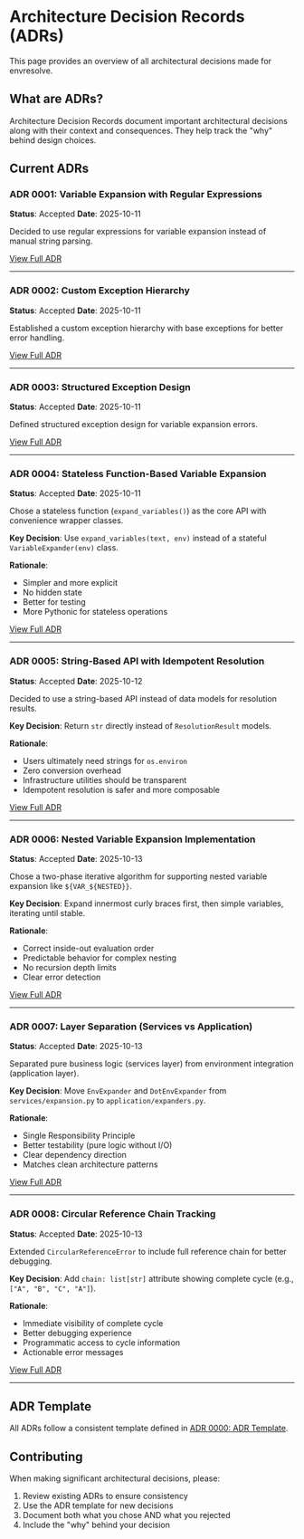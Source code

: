 # Architecture Decision Records (ADRs)

This page provides an overview of all architectural decisions made for envresolve.

## What are ADRs?

Architecture Decision Records document important architectural decisions along with their context and consequences. They help track the "why" behind design choices.

## Current ADRs

### ADR 0001: Variable Expansion with Regular Expressions
**Status**: Accepted
**Date**: 2025-10-11

Decided to use regular expressions for variable expansion instead of manual string parsing.

[View Full ADR](https://github.com/osoekawaitlab/envresolve/blob/main/docs/adr/0001-variable-expansion-with-regex.md)

---

### ADR 0002: Custom Exception Hierarchy
**Status**: Accepted
**Date**: 2025-10-11

Established a custom exception hierarchy with base exceptions for better error handling.

[View Full ADR](https://github.com/osoekawaitlab/envresolve/blob/main/docs/adr/0002-custom-exception-hierarchy.md)

---

### ADR 0003: Structured Exception Design
**Status**: Accepted
**Date**: 2025-10-11

Defined structured exception design for variable expansion errors.

[View Full ADR](https://github.com/osoekawaitlab/envresolve/blob/main/docs/adr/0003-structured-exception-design.md)

---

### ADR 0004: Stateless Function-Based Variable Expansion
**Status**: Accepted
**Date**: 2025-10-11

Chose a stateless function (`expand_variables()`) as the core API with convenience wrapper classes.

**Key Decision**: Use `expand_variables(text, env)` instead of a stateful `VariableExpander(env)` class.

**Rationale**:
- Simpler and more explicit
- No hidden state
- Better for testing
- More Pythonic for stateless operations

[View Full ADR](https://github.com/osoekawaitlab/envresolve/blob/main/docs/adr/0004-stateless-function-based-variable-expansion.md)

---

### ADR 0005: String-Based API with Idempotent Resolution
**Status**: Accepted
**Date**: 2025-10-12

Decided to use a string-based API instead of data models for resolution results.

**Key Decision**: Return `str` directly instead of `ResolutionResult` models.

**Rationale**:
- Users ultimately need strings for `os.environ`
- Zero conversion overhead
- Infrastructure utilities should be transparent
- Idempotent resolution is safer and more composable

[View Full ADR](https://github.com/osoekawaitlab/envresolve/blob/main/docs/adr/0005-string-based-api-with-idempotent-resolution.md)

---

### ADR 0006: Nested Variable Expansion Implementation
**Status**: Accepted
**Date**: 2025-10-13

Chose a two-phase iterative algorithm for supporting nested variable expansion like `${VAR_${NESTED}}`.

**Key Decision**: Expand innermost curly braces first, then simple variables, iterating until stable.

**Rationale**:
- Correct inside-out evaluation order
- Predictable behavior for complex nesting
- No recursion depth limits
- Clear error detection

[View Full ADR](https://github.com/osoekawaitlab/envresolve/blob/main/docs/adr/0006-nested-variable-expansion-implementation.md)

---

### ADR 0007: Layer Separation (Services vs Application)
**Status**: Accepted
**Date**: 2025-10-13

Separated pure business logic (services layer) from environment integration (application layer).

**Key Decision**: Move `EnvExpander` and `DotEnvExpander` from `services/expansion.py` to `application/expanders.py`.

**Rationale**:
- Single Responsibility Principle
- Better testability (pure logic without I/O)
- Clear dependency direction
- Matches clean architecture patterns

[View Full ADR](https://github.com/osoekawaitlab/envresolve/blob/main/docs/adr/0007-layer-separation-services-vs-application.md)

---

### ADR 0008: Circular Reference Chain Tracking
**Status**: Accepted
**Date**: 2025-10-13

Extended `CircularReferenceError` to include full reference chain for better debugging.

**Key Decision**: Add `chain: list[str]` attribute showing complete cycle (e.g., `["A", "B", "C", "A"]`).

**Rationale**:
- Immediate visibility of complete cycle
- Better debugging experience
- Programmatic access to cycle information
- Actionable error messages

[View Full ADR](https://github.com/osoekawaitlab/envresolve/blob/main/docs/adr/0008-circular-reference-chain-tracking.md)

---

## ADR Template

All ADRs follow a consistent template defined in [ADR 0000: ADR Template](https://github.com/osoekawaitlab/envresolve/blob/main/docs/adr/0000-adr-template.md).

## Contributing

When making significant architectural decisions, please:

1. Review existing ADRs to ensure consistency
2. Use the ADR template for new decisions
3. Document both what you chose AND what you rejected
4. Include the "why" behind your decision
